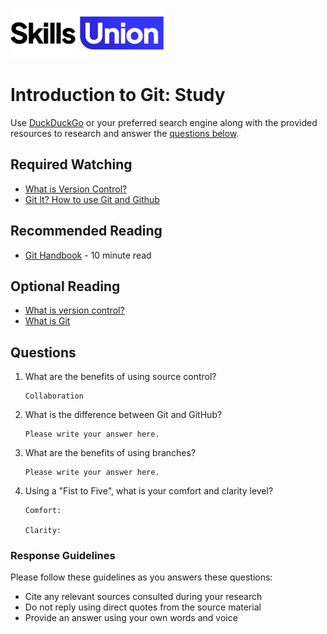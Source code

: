 [<img src="assets/images/su-logo.png" alt="Skills Union Logo" height="80px" />](https://www.skillsunion.com/)
# Introduction to Git: Study

Use [DuckDuckGo](https://duckduckgo.com/) or your preferred search engine along with the provided resources to research and answer the [questions below](#questions).

## Required Watching

- [What is Version Control?](https://www.youtube.com/watch?v=xQujH0ElTUg)
- [Git It? How to use Git and Github](https://www.youtube.com/watch?v=HkdAHXoRtos)

## Recommended Reading

- [Git Handbook](https://guides.github.com/introduction/git-handbook/) - 10 minute read

## Optional Reading

- [What is version control?](https://www.atlassian.com/git/tutorials/what-is-version-control)
- [What is Git](https://www.atlassian.com/git/tutorials/what-is-git)

## Questions

1. What are the benefits of using source control?

    ```
    Collaboration
    ```

1. What is the difference between Git and GitHub?

    ```
    Please write your answer here.
    ```

1. What are the benefits of using branches?

    ```
    Please write your answer here.
    ```

1. Using a "Fist to Five", what is your comfort and clarity level?

    ```
    Comfort: 

    Clarity: 
    ```

### Response Guidelines

Please follow these guidelines as you answers these questions:

- Cite any relevant sources consulted during your research
- Do not reply using direct quotes from the source material
- Provide an answer using your own words and voice
